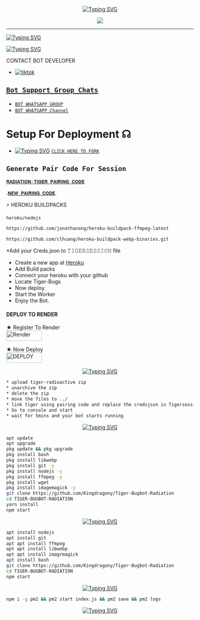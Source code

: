 <p align="center">
  <a href="https://git.io/typing-svg"><img src="https://readme-typing-svg.demolab.com?font=EB+Garamond&weight=800&size=28&duration=4000&pause=1000&random=false&width=435&lines=+𝚻𝚰𝐆𝚵𝚪+𝐑𝚫𝐃𝚰𝚯𝚫𝐂𝚻𝚰𝛁𝚵;WHATSAPP+CRASH+x+BUG+BOT;DEVELOPED+BY+𝙰𝚁𝙻𝙾+𝙳𝚁𝙰𝙶𝙾𝙽;FORK+AND+STAR MY REPO." alt="Typing SVG" /></a>
<p align="center">
<img src="https://telegra.ph/file/1335d3dde45b461134016.jpg"/>

</p>



------

[![Typing SVG](https://readme-typing-svg.herokuapp.com?font=Rockstar-ExtraBold&color=blue&lines=𝚃𝙸𝙶𝙴𝚁+𝙱𝚄𝙶𝙱𝙾𝚃+𝚆𝙰𝚂+𝙲𝚁𝙴𝙰𝚃𝙴𝙳+𝙱𝚈+𝙰𝔯𝔩𝔬𝔡𝔯𝔞𝔤𝔬𝔫)](https://git.io/typing-svg)

 [![Typing SVG](https://readme-typing-svg.herokuapp.com?font=Rockstar-ExtraBold&color=blue&lines=WHATSAPP+XBUGBOT+CRASH)](https://git.io/typing-svg)

CONTACT BOT DEVELOPER 
- <a aria-label="Join our chats" href="https://wa.me/254702713600?text=Hi!! `ARLODRAGON` Sir, I need Your Help" target="_blank">
    <img alt="tiktok" src="https://img.shields.io/badge/CREATOR%20Whatsappchat-25D366?style=for-the-badge&logo=whatsapp&logoColor=white" />

## ```Bot Support Group Chats```

- [`BOT WHATSAPP GROUP`](https://chat.whatsapp.com/I5xIShFtrk43tfaWEmppNH)
- [`BOT WHATSAPP Channel`](https://whatsapp.com/channel/0029VaNPPwR30LKQk437x51Q)




# Setup For Deployment ☊

- [![Typing SVG](https://readme-typing-svg.herokuapp.com?font=Rockstar-ExtraBold&color=blue&lines=𝗣𝗟𝗘𝗔𝗦𝗘+𝗙𝗢𝗥𝗞+𝗔𝗡𝗗+𝗦𝗧𝗔𝗥+𝗥𝗘𝗣𝗢+⚡)](https://git.io/typing-svg)
  [`CLICK HERE TO FORK`](https://github.com/Kingdragony/Tiger-Bugbot-Radiation/fork)

## `Generate Pair Code For Session`

[`𝐑𝐀𝐃𝐈𝐀𝐓𝐈𝐎𝐍-𝐓𝐈𝐆𝐄𝐑 𝐏𝐀𝐈𝐑𝐈𝐍𝐆 𝐂𝐎𝐃𝐄`](https://tigercodes-d2affec7cdbf.herokuapp.com/pair)
    

.[`𝐍𝐄𝐖 𝐏𝐀𝐈𝐑𝐈𝐍𝐆 𝐂𝐎𝐃𝐄`](https://tiger-radioactive-f1508ee3c04c.herokuapp.com/pair).

  
    
⚡ HEROKU BUILDPACKS 
  
  
  ```bash
heroku/nodejs
```
```bash
https://github.com/jonathanong/heroku-buildpack-ffmpeg-latest

 ````
```bash
https://github.com/clhuang/heroku-buildpack-webp-binaries.git

```
*Add your Creds.json to 𝚃𝙸𝙶𝙴𝚁𝚂𝙴𝚂𝚂𝙸𝙾𝙽 file
* Create a new app at [Heroku](https://dashboard.heroku.com/new-app)
* Add Build packs
* Connect your heroku with your github
* Locate Tiger-Bugs
* Now deploy.
* Start the Worker
* Enjoy the Bot.

#### DEPLOY TO RENDER

 ★ Register To Render 
    <br>
<a href='https://dashboard.render.com/register' target="_blank"><img alt='Render' src='https://img.shields.io/badge/CREATE-h?color=black&style=for-the-badge&logo=render' width="96.35" height="28"/></a></p>

★ Now Deploy
    <br>
<a href='https://dashboard.render.com/select-repo?type=web' target="_blank"><img alt='DEPLOY' src='https://img.shields.io/badge/DEPLOY -h?color=black&style=for-the-badge&logo=render' width="96.35" height="28"/></a></p>

<p align="center">
  <a href="https://git.io/typing-svg"><img src="https://readme-typing-svg.demolab.com?font=EB+Garamond&weight=800&size=28&duration=4000&pause=1000&random=false&width=435&lines=+ DISCORD+DEPLOYMENT" alt="Typing SVG" /></a>
 
  ```bash
  * upload tiger-radioactive zip
  * unarchive the zip
  * delete the zip 
  * move the files to ../
  * link tiger using pairing code and replace the credsjson in Tigersession
* Go to console and start 
* wait for 5mins and your bot starts running 
```
<p align="center">
  <a href="https://git.io/typing-svg"><img src="https://readme-typing-svg.demolab.com?font=EB+Garamond&weight=800&size=28&duration=4000&pause=1000&random=false&width=435&lines=+ FOR TERMUX DEPLOYMENT ⟱" alt="Typing SVG" /></a>

```bash
apt update
apt upgrade
pkg update && pkg upgrade
pkg install bash
pkg install libwebp
pkg install git -y
pkg install nodejs -y 
pkg install ffmpeg -y 
pkg install wget
pkg install imagemagick -y
git clone https://github.com/Kingdragony/Tiger-Bugbot-Radiation
cd TIGER-BUGBOT-RADIATION 
yarn install
npm start
```
<p align="center">
  <a href="https://git.io/typing-svg"><img src="https://readme-typing-svg.demolab.com?font=EB+Garamond&weight=800&size=28&duration=4000&pause=1000&random=false&width=435&lines=+FOR VPS ⟱" alt="Typing SVG" /></a>
  
```bash
apt install nodejs 
apt install git 
apt apt install ffmpeg 
apt apt install libwebp 
apt apt install imagrmagick
apt install bash
git clone https://github.com/Kingdragony/Tiger-Bugbot-Radiation 
cd TIGER-BUGBOT-RADIATION 
npm start
```
<p align="center">
  <a href="https://git.io/typing-svg"><img src="https://readme-typing-svg.demolab.com?font=EB+Garamond&weight=800&size=28&duration=4000&pause=1000&random=false&width=435&lines=+TERMUX ACTIVATION+⟱" alt="Typing SVG" /></a>
  
```bash
npm i -g pm2 && pm2 start index.js && pm2 save && pm2 logs
```

 <p align="center">
  <a href="https://git.io/typing-svg"><img src="https://readme-typing-svg.demolab.com?font=EB+Garamond&weight=800&size=28&duration=4000&pause=1000&random=false&width=435&lines=+𝔭𝔬𝔴𝔢𝔯𝔡 𝔟𝔶 ᴀ𝔯𝔩𝔬𝔡𝔯𝔞𝔤𝔬𝔫." alt="Typing SVG" /></a>

